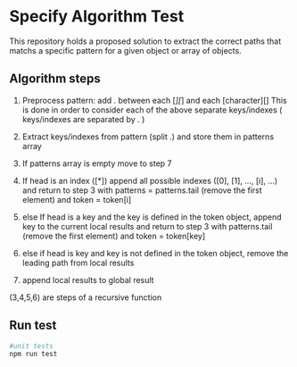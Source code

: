 # Specify Algorithm Test

This repository holds a proposed solution to extract the correct paths that matchs a specific pattern for a given object or array of objects.

## Algorithm steps

1. Preprocess pattern: add . between each [*][*] and each [character][]
    This is done in order to consider each of the above separate keys/indexes ( keys/indexes are separated by . )

2. Extract keys/indexes from pattern (split .) and store them in patterns array

3. If patterns array is empty move to step 7 
    
4. If head is an index ([*]) append all possible indexes ([0], [1], ..., [i], ...) and return to step 3 with patterns = patterns.tail (remove the first element) and token = token[i]

5. else If head is a key and the key is defined in the token object, append key to the current local results and return to step 3 with patterns.tail (remove the first element) and token = token[key]

6. else if head is key and key is not defined in the token object, remove the leading path from local results

7. append local results to global result

(3,4,5,6) are steps of a recursive function

## Run test

```bash
#unit tests
npm run test
```



